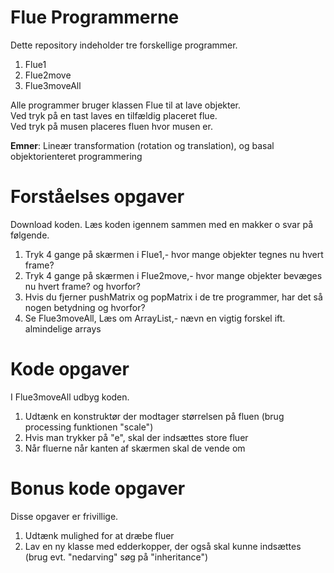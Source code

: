 # Flue Programmerne
Dette repository indeholder tre forskellige programmer. <br>
<ol>
  <li>Flue1</li>
  <li>Flue2move</li>
  <li>Flue3moveAll</li>
</ol>
Alle programmer bruger klassen Flue til at lave objekter. <br>
Ved tryk på en tast laves en tilfældig placeret flue. <br>
Ved tryk på musen placeres fluen hvor musen er.<br>

<b>Emner</b>: Lineær transformation (rotation og translation), og basal objektorienteret programmering

# Forståelses opgaver
Download koden. Læs koden igennem sammen med en makker o svar på følgende.
<ol>
  <li>Tryk 4 gange på skærmen i Flue1,- hvor mange objekter tegnes nu hvert frame?
  <li>Tryk 4 gange på skærmen i Flue2move,- hvor mange objekter bevæges nu hvert frame? og hvorfor?
  <li>Hvis du fjerner pushMatrix og popMatrix i de tre programmer, har det så nogen betydning og hvorfor?
  <li>Se Flue3moveAll,  Læs om ArrayList,- nævn en vigtig forskel ift. almindelige arrays
</ol>

# Kode opgaver
I Flue3moveAll udbyg koden. 
<ol>
  <li>Udtænk en konstruktør der modtager størrelsen på fluen (brug processing funktionen "scale")
  <li>Hvis man trykker på "e", skal der indsættes store fluer
    <li>Når fluerne når kanten af skærmen skal de vende om
</ol>

# Bonus kode opgaver
Disse opgaver er frivillige.
<ol>
  <li>Udtænk mulighed for at dræbe fluer  
  <li>Lav en ny klasse med edderkopper, der også skal kunne indsættes (brug evt. "nedarving" søg på "inheritance")
</ol>
